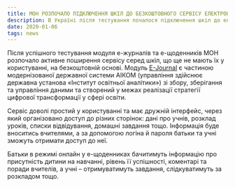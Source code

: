 ```yaml
---
title: МОН РОЗПОЧАЛО ПІДКЛЮЧЕННЯ ШКІЛ ДО БЕЗКОШТОВНОГО СЕРВІСУ ЕЛЕКТРОННИХ ЖУРНАЛІВ ТА ЩОДЕННИКІВ
description: В Україні після тестування почалося підключення шкіл до електронних журналів та щоденників
date: 2020-01-06
tags: news
---
```


Після успішного тестування модуля е-журналів та е-щоденників МОН розпочало активне поширення сервісу серед шкіл, що ще не мають їх у користуванні, на безкоштовній основі. Модуль [E-Journal](https://e-journal.iea.gov.ua/) є частиною модернізованої державної системи АІКОМ (управління здійснює державна установа «Інститут освітньої аналітики») зі збору, зберігання та управління даними та створений у межах реалізації стратегії цифрової трансформації у сфері освіти. 

Сервіс доволі простий у користуванні та має дружній інтерфейс, через який організовано доступ до різних сторінок: дані про учнів, розклад уроків, списки відвідування, домашні завдання тощо. Інформація буде вноситись вчителями, а за допомогою логіна й пароля батьки та учні зможуть отримати доступ до неї. 

Батьки в режимі онлайн у е-щоденниках бачитимуть інформацію про присутність дитини на навчанні, рівень її успішності, коментарі та поради вчителів, а учні – отримуватимуть завдання, слідкуватимуть за розкладом тощо.

 